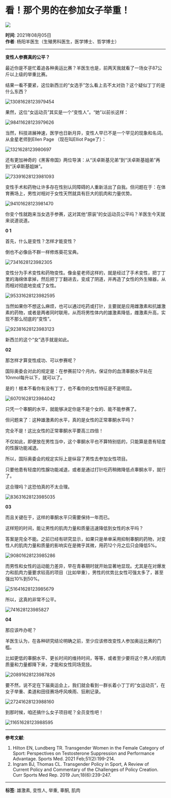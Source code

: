 # 看！那个男的在参加女子举重！

![](https://files.cn-healthcare.com//upload/20210805/1628145402758.jpg)

**时间**: 2021年08月05日  
**作者**: 杨阳羊医生（生殖男科医生，医学博士、哲学博士）

---

**变性人参赛真的公平？**

最近你是不是忙着追各种奥运比赛？羊医生也是，前两天我就看了一场女子87公斤以上级的举重比赛。

结果一看不要紧，这位新西兰的“女选手”怎么看上去不太对劲？这个疑似丁丁的是什么东西？

![13081628123979454](http://files.cn-healthcare.com/upload/20210805/wximg/13081628123979454)

果然，这位“女运动员”其实是一个“变性人”。“她”以前长这样：

![98411628123979626](http://files.cn-healthcare.com/upload/20210805/wximg/98411628123979626)

当然，科技进展神速，医学也日新月异，变性人早已不是一个罕见的现象和名词。从金星老师到Ellen Page （现在叫Elliot Page了）：

![1321628123980697](http://files.cn-healthcare.com/upload/20210805/wximg/1321628123980697)

还有更加神奇的《黑客帝国》两位导演：从“沃卓斯基兄弟”到“沃卓斯基姐弟”再到“沃卓斯基姐妹”。

![73391628123981093](http://files.cn-healthcare.com/upload/20210805/wximg/73391628123981093)

变性手术和药物让许多存在性别认同障碍的人重新活出了自我。但问题在于：在体育赛场上，男性对相对于女性天然就具有巨大的肌肉和力量优势。

![94101628123981470](http://files.cn-healthcare.com/upload/20210805/wximg/94101628123981470)

你变个性就跑来当女选手参赛，这对其他“原装”的女运动员公平吗？羊医生今天就来说道说道。

**0 1**

首先，什么是变性？怎样才能变性？

倒也不必像岳不群一样修炼葵花宝典。

![7341628123982305](http://files.cn-healthcare.com/upload/20210805/wximg/7341628123982305)

变性分为手术变性和药物变性。像金星老师这样的，就是经过了手术变性，把丁丁里的海绵体拿掉，然后把丁丁翻进去，变成了阴道，并再造了女性的外生殖器，从而相对彻底地变成了女性。

![95331628123982595](http://files.cn-healthcare.com/upload/20210805/wximg/95331628123982595)

当然如果你不想这么麻烦，也可以通过吃药或打针，主要就是应用雌激素和抗雄激素的药物，或者是两者同时联用，从而将男性体内的雄激素降低，雌激素升高，实现不那么彻底的“变性”。

![92381628123983123](http://files.cn-healthcare.com/upload/20210805/wximg/92381628123983123)

新西兰的这个“女”选手就是如此。

**02**

那怎样才算变性成功、可以参赛呢？

国际奥委会对此的规定是：在参赛前12个月内，保证你的血清睾酮水平处在10nmol每升以下，就可以了。

是的！根本不看你有没有丁丁，也不看你的女性特征是不是明显。

![60701628123984042](http://files.cn-healthcare.com/upload/20210805/wximg/60701628123984042)

只凭一个睾酮的水平，就能够决定你是不是个女的、能不能参赛了。

但问题来了：这种雄激素的水平，真的是女性的正常睾酮水平吗？

完全不是！这比女性的正常睾酮水平要高三四倍！

不仅如此，即便放在男性当中，这个睾酮水平也不算特别低的，只能算是患有轻度的性腺功能减退。

所以，国际奥委会的规定实际上是纵容了男性去参加女性项目。

只要他患有轻度的性腺功能减退，或者是通过打针吃药稍微降低点睾酮水平，就行了。

这合理吗？这恐怕真的不太合理。

![83631628123985035](http://files.cn-healthcare.com/upload/20210805/wximg/83631628123985035)

**03**

而且关键在于，这样的睾酮水平只需要保持一年而已。

这样短的时间，能让男性的肌肉力量和质量迅速降低到女性的水平吗？

答案是完全不能。之前已经有研究显示，如果只是单单采用抑制睾酮的药物，对变性人的肌肉力量和质量的影响实在是微乎其微，用药12个月之后只会降低5%。

![90801628123985286](http://files.cn-healthcare.com/upload/20210805/wximg/90801628123985286)

而男性和女性的运动能力差异，早在青春期时就开始显著地显现。尤其是在对爆发力和肌肉力量要求较高的项目（比如举重），男性的优势比女性可强太多了，甚至强出10%到50%。

![51641628123985679](http://files.cn-healthcare.com/upload/20210805/wximg/51641628123985679)

所以，这真的非常不公平。

![741628123985827](http://files.cn-healthcare.com/upload/20210805/wximg/741628123985827)

**04**

那应该咋办呢？

羊医生认为，在各种研究结论明确之前，至少应该修改变性人参加奥运比赛的门槛。

比如更低的睾酮水平、更长时间的维持时间，等等，或者至少要将这个男人的肌肉质量和力量都降下来，才能和女性同场竞技。

![20891628123987826](http://files.cn-healthcare.com/upload/20210805/wximg/20891628123987826)

要不然，说不定在下届奥运会上，我们就会看到一群长着小丁丁的“女运动员”，在女子举重、柔道和田径赛场呼风唤雨、狂刷记录。

![27241628123988160](http://files.cn-healthcare.com/upload/20210805/wximg/27241628123988160)

到那时候，咱还搞什么女子项目呢？全员变性吧！

![11651628123988595](http://files.cn-healthcare.com/upload/20210805/wximg/11651628123988595)

---

**参考文献**:

1. Hilton EN, Lundberg TR. Transgender Women in the Female Category of Sport: Perspectives on Testosterone Suppression and Performance Advantage. Sports Med. 2021 Feb;51(2):199-214.
2. Ingram BJ, Thomas CL. Transgender Policy in Sport, A Review of Current Policy and Commentary of the Challenges of Policy Creation. Curr Sports Med Rep. 2019 Jun;18(6):239-247.

---

**标签**: 雄激素, 变性人, 举重, 睾酮, 肌肉